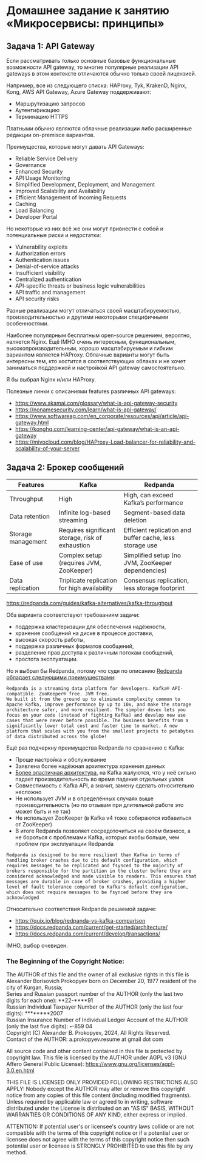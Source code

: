 # Домашнее задание к занятию «Микросервисы: принципы»

## Задача 1: API Gateway 

Если рассматривать только основные базовые функциональные возможности API gateway, то многие популярные реализации API gateways в этом контексте отличаются обычно только своей лицензией.

Например, все из следующего списка: HAProxy, Tyk, KrakenD, Nginx, Kong, AWS API Gateway, Azure Gateway  поддерживают:
* Маршрутизацию запросов
* Аутентификацию
* Терминацию HTTPS

Платными обычно являются облачные реализации либо расширенные редакции on-premisce вариантов.

Преимущества, которые могут давать API Gateways:
* Reliable Service Delivery
* Governance
* Enhanced Security
* API Usage Monitoring
* Simplified Development, Deployment, and Management
* Improved Scalability and Availability
* Efficient Management of Incoming Requests
* Caching 
* Load Balancing
* Developer Portal

Но некоторые из них всё же они могут привнести с собой и потенциальные риски и недостатки:
* Vulnerability exploits
* Authorization errors
* Authentication issues
* Denial-of-service attacks
* Insufficient visibility
* Centralized authentication
* API-specific threats or business logic vulnerabilities
* API traffic and management
* API security risks

Разные реализации могут отличаться своей масштабируемостью, производительностью и другими некоторыми специфичными особенностями.

Наиболее популярным бесплатным open-source решением, вероятно, является Nginx.
Ещё IMHO очень интересным, функциональным, высокопроизводительным, хорошо масштабируемым и гибким вариантом является HAProxy. Облачные варианты могут быть интересны тем, кто хостится в соответствующих облаках и не хочет заниматься поддержкой и настройкой API gateway самостоятельно.

Я бы выбрал Nginx и/или HAProxy.

Полезные линки с описаниями features различных API gateways:

* https://www.akamai.com/glossary/what-is-api-gateway-security
* https://nonamesecurity.com/learn/what-is-api-gateway/
* https://www.softwareag.com/en_corporate/resources/api/article/api-gateway.html
* https://konghq.com/learning-center/api-gateway/what-is-an-api-gateway
* https://mivocloud.com/blog/HAProxy-Load-balancer-for-reliability-and-scalability-of-your-server


## Задача 2: Брокер сообщений

|  Features  | Kafka  | Redpanda |
|------------|--------|--------- |
| Throughput  | High | High, can exceed Kafka’s performance |
| Data retention | Infinite log-based streaming  | Segment-based data deletion |
| Storage management  | Requires significant storage, risk of exhaustion  |  Efficient replication and buffer cache, less storage use |
| Ease of use  | Complex setup (requires JVM, ZooKeeper)  | Simplified setup (no JVM, ZooKeeper dependencies) |
| Data replication  | Triplicate replication for high availability  | Consensus replication, less storage footprint |

https://redpanda.com/guides/kafka-alternatives/kafka-throughput

Оба варианта соответствуют требованиям задачи:
- поддержка кластеризации для обеспечения надёжности,
- хранение сообщений на диске в процессе доставки,
- высокая скорость работы,
- поддержка различных форматов сообщений,
- разделение прав доступа к различным потокам сообщений,
- простота эксплуатации.

Но я выбрал бы Redpanda, потому что судя по описанию [Redpanda обладает следующими преимуществами](https://github.com/redpanda-data/redpanda/):

```
Redpanda is a streaming data platform for developers. Kafka® API-compatible. ZooKeeper® free. JVM free. 
We built it from the ground up to eliminate complexity common to Apache Kafka, improve performance by up to 10x, and make the storage architecture safer, and more resilient. The simpler devex lets you focus on your code (instead of fighting Kafka) and develop new use cases that were never before possible. The business benefits from a significantly lower total cost and faster time to market. A new platform that scales with you from the smallest projects to petabytes of data distributed across the globe!
```

Ещё раз подчеркну преимущества Redpanda по сравнению с Kafka:
* Проще настройка и обслуживание
* Заявлена более надёжная архитектура хранения данных
* [Более эластичная архитектура](https://redpanda.com/blog/producer-config-deep-dive), на Kafka жалуются, что у неё сильно падает производительность во время падения отдельных узлов
* Совместимость с Kafka API, а значит, замену сделать относительно несложно
* Не использует JVM и в определённых случаях выше производительность (но по отзывам при длительной работе это может быть и не так)
* Не использует ZooKeeper (в Kafka v4 тоже собираются избавиться от ZooKeeper)
* В итоге Redpanda позволяет сосредоточиться на своём бизнесе, а не бороться с проблемами Kafka, которых якобы больше, чем проблем при эксплуатации Redpanda
```
Redpanda is designed to be more resilient than Kafka in terms of handling broker crashes due to its default configuration, which requires messages to be replicated and fsynced to the majority of brokers responsible for the partition in the cluster before they are considered acknowledged and made visible to readers. This ensures that messages are durable in case of broker crashes, providing a higher level of fault tolerance compared to Kafka's default configuration, which does not require messages to be fsynced before they are acknowledged
```

Относительно соответствия Redpanda решаемой задаче:

* https://quix.io/blog/redpanda-vs-kafka-comparison
* https://docs.redpanda.com/current/get-started/architecture/
* https://docs.redpanda.com/current/develop/transactions/

IMHO, выбор очевиден.


### The Beginning of the Copyright Notice:

The AUTHOR of this file and the owner of all exclusive rights in this file is Alexander Borisovich Prokopyev
 born on December 20, 1977 resident of the city of Kurgan, Russia;  
Series and Russian passport number of the AUTHOR (only the last two digits for each one): **22-****91  
Russian Individual Taxpayer Number of the AUTHOR (only the last four digits): ********2007  
Russian Insurance Number of Individual Ledger Account of the AUTHOR (only the last five digits): ***-***-859 04  
Copyright (C) Alexander B. Prokopyev, 2024, All Rights Reserved.  
Contact of the AUTHOR: a.prokopyev.resume at gmail dot com  

All source code and other content contained in this file is protected by copyright law.
This file is licensed by the AUTHOR under AGPL v3 (GNU Affero General Public License): https://www.gnu.org/licenses/agpl-3.0.en.html

THIS FILE IS LICENSED ONLY PROVIDED FOLLOWING RESTRICTIONS ALSO APPLY:
Nobody except the AUTHOR may alter or remove this copyright notice from any copies of this file content (including modified fragments). Unless required by applicable law or agreed to in writing, software distributed under the License is distributed on an "AS IS" BASIS, WITHOUT WARRANTIES OR CONDITIONS OF ANY KIND, either express or implied. 

ATTENTION: If potential user's or licensee's country laws collide or are not compatible with the terms of this copyright notice or if a potential user or licensee does not agree with the terms of this copyright notice then such potential user or licensee   is STRONGLY PROHIBITED to use this file by any method.


